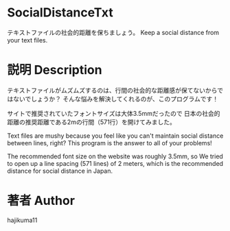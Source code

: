# SocialDistanceTxt
テキストファイルの社会的距離を保ちましょう。
Keep a social distance from your text files.

# 説明 Description
テキストファイルがムズムズするのは、行間の社会的な距離感が保てないからではないでしょうか？
そんな悩みを解決してくれるのが、このプログラムです！

サイトで推奨されていたフォントサイズは大体3.5mmだったので
日本の社会的距離の推奨距離である2mの行間（571行）を開けてみました。

Text files are mushy because you feel like you can't maintain social distance between lines, right?
This program is the answer to all of your problems!

The recommended font size on the website was roughly 3.5mm, so
We tried to open up a line spacing (571 lines) of 2 meters, which is the recommended distance for social distance in Japan.

# 著者 Author
hajikuma11